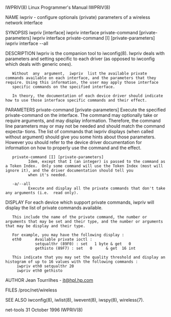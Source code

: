IWPRIV(8)                                                                               Linux Programmer's Manual                                                                               IWPRIV(8)

NAME
       iwpriv - configure optionals (private) parameters of a wireless network interface

SYNOPSIS
       iwpriv [interface]
       iwpriv interface private-command [private-parameters]
       iwpriv interface private-command [I] [private-parameters]
       iwpriv interface --all

DESCRIPTION
       Iwpriv is the companion tool to iwconfig(8).  Iwpriv deals with parameters and setting specific to each driver (as opposed to iwconfig which deals with generic ones).

       Without  any  argument,  iwpriv  list the available private commands available on each interface, and the parameters that they require. Using this information, the user may apply those interface
       specific commands on the specified interface.

       In theory, the documentation of each device driver should indicate how to use those interface specific commands and their effect.

PARAMETERS
       private-command [private-parameters]
              Execute the specified private-command on the interface.
              The command may optionally take or require arguments, and may display information. Therefore, the command line parameters may or may not be needed and should match  the  command  expecta‐
              tions. The list of commands that iwpriv displays (when called without argument) should give you some hints about those parameters.
              However you should refer to the device driver documentation for information on how to properly use the command and the effect.

       private-command [I] [private-parameters]
              Idem, except that I (an integer) is passed to the command as a Token Index.  Only some command will use the Token Index (most will ignore it), and the driver documentation should tell you
              when it's needed.

       -a/--all
              Execute and display all the private commands that don't take any arguments (i.e.  read only).

DISPLAY
       For each device which support private commands, iwpriv will display the list of private commands available.

       This include the name of the private command, the number or arguments that may be set and their type, and the number or arguments that may be display and their type.

       For example, you may have the following display :
       eth0      Available private ioctl :
                 setqualthr (89F0) : set   1 byte & get   0
                 gethisto (89F7) : set   0      & get  16 int

       This indicate that you may set the quality threshold and display an histogram of up to 16 values with the following commands :
         iwpriv eth0 setqualthr 20
         iwpriv eth0 gethisto

AUTHOR
       Jean Tourrilhes - jt@hpl.hp.com

FILES
       /proc/net/wireless

SEE ALSO
       iwconfig(8), iwlist(8), iwevent(8), iwspy(8), wireless(7).

net-tools                                                                                    31 October 1996                                                                                    IWPRIV(8)
